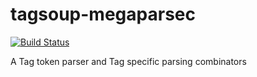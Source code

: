 # tagsoup-megaparsec

[![Build Status](https://travis-ci.org/kseo/tagsoup-megaparsec.svg?branch=master)](https://travis-ci.org/kseo/tagsoup-megaparsec)

A Tag token parser and Tag specific parsing combinators
